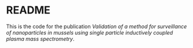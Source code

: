 # README

This is the code for the publication *Validation of a method for surveillance of nanoparticles in mussels using single particle inductively coupled plasma mass spectrometry*.


